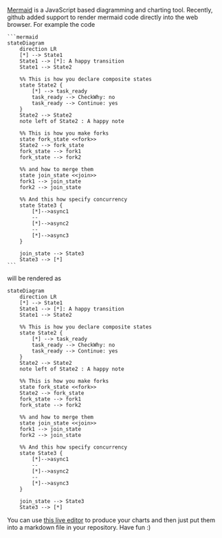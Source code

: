[Mermaid](https://mermaid-js.github.io/mermaid/#/) is a JavaScript based diagramming and charting tool. Recently,
github added support to render mermaid code directly into the web browser. For example the code

~~~text
```mermaid
stateDiagram 
    direction LR
    [*] --> State1
    State1 --> [*]: A happy transition
    State1 --> State2

    %% This is how you declare composite states
    state State2 {
        [*] --> task_ready
        task_ready --> CheckWhy: no
        task_ready --> Continue: yes
    }
    State2 --> State2
    note left of State2 : A happy note

    %% This is how you make forks
    state fork_state <<fork>>
    State2 --> fork_state
    fork_state --> fork1
    fork_state --> fork2

    %% and how to merge them
    state join_state <<join>>
    fork1 --> join_state
    fork2 --> join_state
    
    %% And this how specify concurrency
    state State3 {
        [*]-->async1
        --
        [*]-->async2
        --
        [*]-->async3
    }

    join_state --> State3
    State3 --> [*]
```
~~~

will be rendered as

```mermaid
stateDiagram 
    direction LR
    [*] --> State1
    State1 --> [*]: A happy transition
    State1 --> State2

    %% This is how you declare composite states
    state State2 {
        [*] --> task_ready
        task_ready --> CheckWhy: no
        task_ready --> Continue: yes
    }
    State2 --> State2
    note left of State2 : A happy note

    %% This is how you make forks
    state fork_state <<fork>>
    State2 --> fork_state
    fork_state --> fork1
    fork_state --> fork2

    %% and how to merge them
    state join_state <<join>>
    fork1 --> join_state
    fork2 --> join_state
    
    %% And this how specify concurrency
    state State3 {
        [*]-->async1
        --
        [*]-->async2
        --
        [*]-->async3
    }

    join_state --> State3
    State3 --> [*]
```
You can use [this live editor](https://mermaid.live)
to produce your charts and then just put them into a markdown file in your repository. Have fun :)